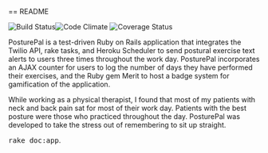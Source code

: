 == README

![Build Status](https://codeship.com/projects/1b15a110-42b4-0133-3d8f-1eb5f82d52fc/status?branch=master)![Code Climate](https://codeclimate.com/github/agarmisa/Posture-Pal.png) ![Coverage Status](https://coveralls.io/repos/agarmisa/Posture-Pal/badge.png)

PosturePal is a test-driven Ruby on Rails application that integrates the Twilio API, rake tasks, and Heroku Scheduler to send postural exercise text alerts to users three times throughout the work day. PosturePal incorporates an AJAX counter for users to log the number of days they have performed their exercises, and the Ruby gem Merit to host a badge system for gamification of the application.

While working as a physical therapist, I found that most of my patients with neck and back pain sat for most of their work day. Patients with the best posture were those who practiced throughout the day. PosturePal was developed to take the stress out of remembering to sit up straight.

<tt>rake doc:app</tt>.
